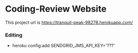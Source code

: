 
# Coding-Review Website

This project url is https://tranquil-peak-98278.herokuapp.com/

### Editing

*  heroku config:add SENDGRID_JMS_API_KEY='???'
